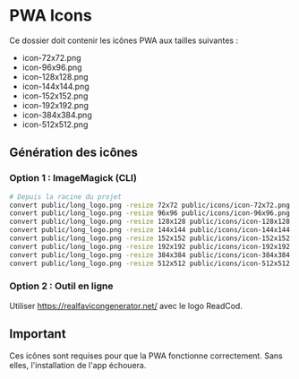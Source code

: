 # PWA Icons

Ce dossier doit contenir les icônes PWA aux tailles suivantes :

- icon-72x72.png
- icon-96x96.png
- icon-128x128.png
- icon-144x144.png
- icon-152x152.png
- icon-192x192.png
- icon-384x384.png
- icon-512x512.png

## Génération des icônes

### Option 1 : ImageMagick (CLI)

```bash
# Depuis la racine du projet
convert public/long_logo.png -resize 72x72 public/icons/icon-72x72.png
convert public/long_logo.png -resize 96x96 public/icons/icon-96x96.png
convert public/long_logo.png -resize 128x128 public/icons/icon-128x128.png
convert public/long_logo.png -resize 144x144 public/icons/icon-144x144.png
convert public/long_logo.png -resize 152x152 public/icons/icon-152x152.png
convert public/long_logo.png -resize 192x192 public/icons/icon-192x192.png
convert public/long_logo.png -resize 384x384 public/icons/icon-384x384.png
convert public/long_logo.png -resize 512x512 public/icons/icon-512x512.png
```

### Option 2 : Outil en ligne

Utiliser https://realfavicongenerator.net/ avec le logo ReadCod.

## Important

Ces icônes sont requises pour que la PWA fonctionne correctement.
Sans elles, l'installation de l'app échouera.
